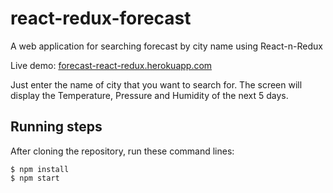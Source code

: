 # react-redux-forecast
A web application for searching forecast by city name using React-n-Redux

Live demo: [forecast-react-redux.herokuapp.com](forecast-react-redux.herokuapp.com)

Just enter the name of city that you want to search for.
The screen will display the Temperature, Pressure and Humidity of the next 5 days.

## Running steps

After cloning the repository, run these command lines:

    $ npm install
    $ npm start